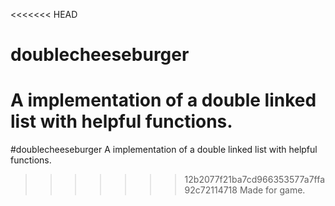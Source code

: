 <<<<<<< HEAD
# doublecheeseburger
A implementation of a double linked list with helpful functions. 
=======
#doublecheeseburger
A implementation of a double linked list with helpful functions. 
>>>>>>> 12b2077f21ba7cd966353577a7ffa92c72114718
Made for game. 